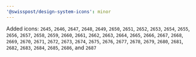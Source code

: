 ```yaml
---
'@swisspost/design-system-icons': minor
---
```


Added icons:
`2645`, `2646`, `2647`, `2648`, `2649`, `2650`, `2651`, `2652`, `2653`, `2654`, `2655`, `2656`, `2657`, `2658`, `2659`, `2660`, `2661`, `2662`, `2663`, `2664`, `2665`, `2666`, `2667`, `2668`, `2669`, `2670`, `2671`, `2672`, `2673`, `2674`, `2675`, `2676`, `2677`, `2678`, `2679`, `2680`, `2681`, `2682`, `2683`, `2684`, `2685`, `2686`, and `2687`